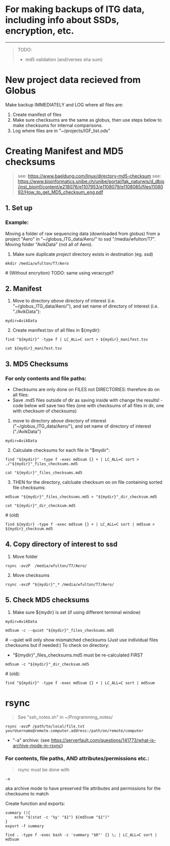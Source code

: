 # For making backups of ITG data, including info about SSDs, encryption, etc. 
-------------------------------------------------------------------------------


> TODO:
> - md5 validation (and/verses sha sum)

# New project data recieved from Globus
Make backup IMMEDIATELY and LOG where all files are:
1. Create manifest of files
2. Make sure checksums are the same as globus, then use steps below to make checksums for internal comparisons. 
3. Log where files are in "~/projects/IGF\_list.ods"



# Creating Manifest and MD5 checksums 
> see: https://www.baeldung.com/linux/directory-md5-checksum
> see: https://www.bioinformatics.unibe.ch/unibe/portal/fak_naturwis/d_dbio/inst_bioinf/content/e218076/e1107953/e1108079/e1108085/files1108092/How_to_get_MD5_checksum_eng.pdf

## 1. Set up  
### Example:
Moving a folder of raw sequencing data (downloaded from globus) from a project "Aero" in "~/globus_ITG_data/Aero/" to ssd "/media/wfulton/T7". Moving folder "AvikData" (not all of Aero).  
 1. Make sure duplicate _project_ directory exists in destination (eg. ssd)  

```
mkdir /media/wfulton/T7/Aero
```
  \# (Without encrytion) TODO: same using veracrypt?

## 2. Manifest
 1. Move to directory _above_ directory of interest (i.e. "~/globus_ITG_data/Aero/"), and set name of directory of interest (i.e. "./AvikData"):  

```
mydir=AvikData
```
  
 2. Create manifest.tsv of all files in ${mydir}:  

```
find "${mydir}" -type f | LC_ALL=C sort > ${mydir}_manifest.tsv
```
  

```
cat ${mydir}_manifest.tsv
```


## 3. MD5 Checksums
### For only contents and file paths:
 - Checksums are only done on FILES not DIRECTORIES: therefore do on all files:
 - Save .md5 files outside of dir as saving inside with change the results! - code below will save two files (one with checksums of all files in dir, one with checksum of checksums)

 1. move to directory _above_ directory of interest ("~/globus_ITG_data/Aero/"), and set name of directory of interest ("./AvikData")

```
mydir=AvikData
```

 2. Calculate checksums for each file in "$mydir":  

```
find "${mydir}" -type f -exec md5sum {} + | LC_ALL=C sort > ./"${mydir}"_files_checksums.md5
```
  

```
cat "${mydir}"_files_checksums.md5
```
  
 3. THEN for the directory, calcluate checksum on on file containing sorted file checksums:  

```
md5sum "${mydir}"_files_checksums.md5 > "${mydir}"_dir_checksum.md5
```
  

```
cat "${mydir}"_dir_checksum.md5
```

\# (old) 
```
find ${mydir} -type f -exec md5sum {} + | LC_ALL=C sort | md5sum > ${mydir}_checksum.md5
```


## 4. Copy directory of interest to ssd
1. Move folder

```
rsync -avzP  /media/wfulton/T7/Aero/
```

2. Move checksums

```
rsync -avzP "${mydir}"_* /media/wfulton/T7/Aero/
```


## 5. Check MD5 checksums
 1. Make sure ${mydir} is set (if using different terminal window)  

```
mydir=AvikData
```


```
md5sum -c --quiet "${mydir}"_files_checksums.md5
```
  \# --quiet will only show mismatched checksums
(Just use individual files checksums but if needed:) To check on directory: 
 - "${mydir}"\_files\_checksums.md5 must be re-calculated FIRST  

```
md5sum -c "${mydir}"_dir_checksum.md5
```

\# (old): 
```
find "${mydir}" -type f -exec md5sum {} + | LC_ALL=C sort | md5sum
```
 


# rsync
> See "ssh\_notes.sh" in ~/Programming\_notes/


```
rsync -avzP /path/to/local/file.txt yourUsername@remote.computer.address:/path/on/remote/computer
```

 - "-a" archive: (see https://serverfault.com/questions/141773/what-is-archive-mode-in-rsync)
### For contents, file paths, AND attributes/permissions etc.:
> rsync must be done with 
```
-a
```
 aka archive mode to have preserved file attributes and permissions for the checksums to match

Create function and exports:  

```
summary (){
    echo "$(stat -c '%y' "$1") $(md5sum "$1")"
}
export -f summary
```


```
find . -type f -exec bash -c 'summary "$0"' {} \; | LC_ALL=C sort | md5sum
```





